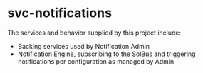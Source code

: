 # svc-notifications

The services and behavior supplied by this project include:

* Backing services used by Notification Admin
* Notification Engine, subscribing to the SolBus and triggering notifications per configuration as managed by Admin
